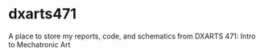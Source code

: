# dxarts471
A place to store my reports, code, and schematics from DXARTS 471: Intro to Mechatronic Art
